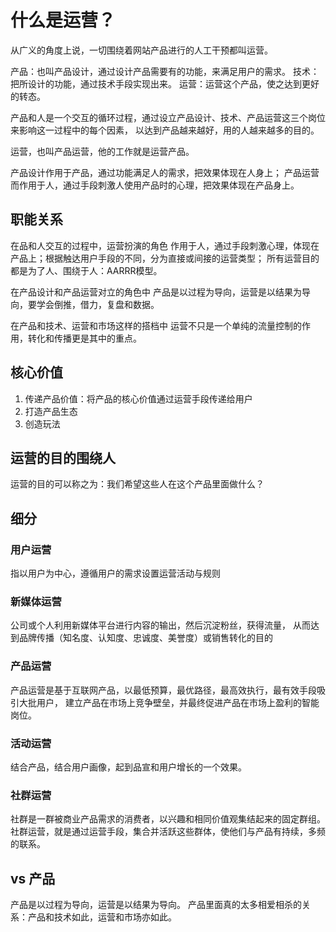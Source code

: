 # 什么是运营？

从广义的角度上说，一切围绕着网站产品进行的人工干预都叫运营。

产品：也叫产品设计，通过设计产品需要有的功能，来满足用户的需求。
技术：把所设计的功能，通过技术手段实现出来。
运营：运营这个产品，使之达到更好的转态。

产品和人是一个交互的循环过程，通过设立产品设计、技术、产品运营这三个岗位来影响这一过程中的每个因素，
以达到产品越来越好，用的人越来越多的目的。

运营，也叫产品运营，他的工作就是运营产品。

产品设计作用于产品，通过功能满足人的需求，把效果体现在人身上；
产品运营而作用于人，通过手段刺激人使用产品时的心理，把效果体现在产品身上。

## 职能关系

在品和人交互的过程中，运营扮演的角色
作用于人，通过手段刺激心理，体现在产品上；根据触达用户手段的不同，分为直接或间接的运营类型；
所有运营目的都是为了人、围绕于人：AARRR模型。

在产品设计和产品运营对立的角色中
产品是以过程为导向，运营是以结果为导向，要学会倒推，借力，复盘和数据。

在产品和技术、运营和市场这样的搭档中
运营不只是一个单纯的流量控制的作用，转化和传播更是其中的重点。

## 核心价值

1. 传递产品价值：将产品的核心价值通过运营手段传递给用户
2. 打造产品生态
3. 创造玩法

## 运营的目的围绕人

运营的目的可以称之为：我们希望这些人在这个产品里面做什么？

## 细分

### 用户运营

指以用户为中心，遵循用户的需求设置运营活动与规则

### 新媒体运营

公司或个人利用新媒体平台进行内容的输出，然后沉淀粉丝，获得流量，
从而达到品牌传播（知名度、认知度、忠诚度、美誉度）或销售转化的目的

### 产品运营

产品运营是基于互联网产品，以最低预算，最优路径，最高效执行，最有效手段吸引大批用户，
建立产品在市场上竞争壁垒，并最终促进产品在市场上盈利的智能岗位。

### 活动运营

结合产品，结合用户画像，起到品宣和用户增长的一个效果。

### 社群运营

社群是一群被商业产品需求的消费者，以兴趣和相同价值观集结起来的固定群组。
社群运营，就是通过运营手段，集合并活跃这些群体，使他们与产品有持续，多频的联系。


## vs 产品

产品是以过程为导向，运营是以结果为导向。
产品里面真的太多相爱相杀的关系：产品和技术如此，运营和市场亦如此。